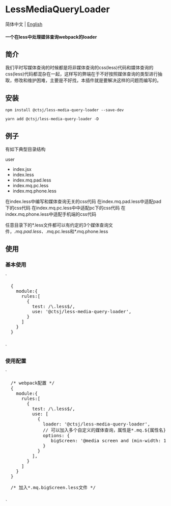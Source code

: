 # LessMediaQueryLoader

简体中文 | [English](./README.md)

#### 一个在less中处理媒体查询webpack的loader

## 简介

我们平时写媒体查询的时候都是将非媒体查询的css(less)代码和媒体查询的css(less)代码都混杂在一起，这样写的弊端在于不好按照媒体查询的类型进行抽取，修改和维护困难，主要是不好找，本插件就是要解决这样的问题而编写的。

## 安装

` npm install @ctsj/less-media-query-loader --save-dev `

` yarn add @ctsj/less-media-query-loader -D `

## 例子

有如下典型目录结构

user

- index.jsx
- index.less
- index.mq.pad.less
- index.mq.pc.less
- index.mq.phone.less

在index.less中编写和媒体查询无关的css代码
在index.mq.pad.less中适配pad下的css代码
在index.mq.pc.less中中适配pc下的css代码
在index.mq.phone.less中适配手机端的css代码

任意目录下的*.less文件都可以有约定的3个媒体查询文件，*.mq.pad.less、*.mq.pc.less和*.mq.phone.less

## 使用

### 基本使用

`
  <pre>
  {
    module:{
      rules:[
        {
          test: /\.less$/,
          use: '@ctsj/less-media-query-loader',
        }
      ]
    }
  }
  </pre>
`

### 使用配置

`
  <pre>
  /* webpack&#x914D;&#x7F6E; */
  {
    module:{
      rules:[
        {
          test: /\.less$/,
          use: [
            {
              loader: '@ctsj/less-media-query-loader',
              // &#x53EF;&#x4EE5;&#x52A0;&#x5165;&#x591A;&#x4E2A;&#x81EA;&#x5B9A;&#x4E49;&#x7684;&#x5A92;&#x4F53;&#x67E5;&#x8BE2;&#xFF0C;&#x5C5E;&#x6027;&#x662F;*.mq.${&#x5C5E;&#x6027;&#x540D;}.less&#xFF0C;&#x503C;&#x662F;&#x5A92;&#x4F53;&#x67E5;&#x8BE2;&#x5B57;&#x7B26;&#x4E32;
              options: {
                 bigScreen: '@media screen and (min-width: 1925px)'
              }
            }
          ],
        }
      ]
    }
  }

  /* &#x52A0;&#x5165;*.mq.bigScreen.less&#x6587;&#x4EF6; */
  </pre>
    `
